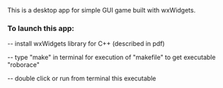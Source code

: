 This is a desktop app for simple GUI game built with wxWidgets.

### To launch this app:

-- install wxWidgets library for C++ (described in pdf)

-- type "make" in terminal for execution of "makefile" to get executable "roborace"

-- double click or run from terminal this executable
